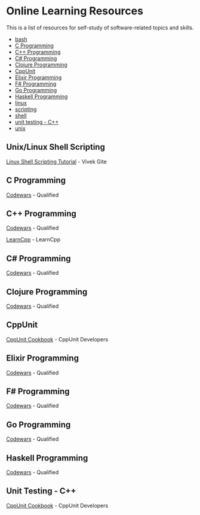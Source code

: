 # Online Learning Resources 

This is a list of resources for self-study of software-related topics and skills. 

- [bash](#unix-linux-shell-scripting)
- [C Programming](#c-programming)
- [C++ Programming](#c-programming-1)
- [C# Programming](#c-programming-2)
- [Clojure Programming](#clojure-programming)
- [CppUnit](#cpp-unit)
- [Elixir Programming](#elixir-programming)
- [F# Programming](#f-programming)
- [Go Programming](#go-programming)
- [Haskell Programming](#haskell-programming)
- [linux](#unix-linux-shell-scripting)
- [scripting](#unix-linux-shell-scripting)
- [shell](#unix-linux-shell-scripting)
- [unit testing - C++](#unit-testing-c)
- [unix](#unix-linux-shell-scripting)

## Unix/Linux Shell Scripting 

[Linux Shell Scripting Tutorial](https://bash.cyberciti.biz/guide/Main_Page) - Vivek Gite

## C Programming

[Codewars](https://www.codewars.com/) - Qualified 

## C++ Programming 

[Codewars](https://www.codewars.com/) - Qualified 

[LearnCpp](https://www.learncpp.com/) - LearnCpp 

## C# Programming 

[Codewars](https://www.codewars.com/) - Qualified 

## Clojure Programming 

[Codewars](https://www.codewars.com/) - Qualified 

## CppUnit 

[CppUnit Cookbook](http://cppunit.sourceforge.net/doc/cvs/cppunit_cookbook.html) - CppUnit Developers

## Elixir Programming 

[Codewars](https://www.codewars.com/) - Qualified 

## F# Programming 

[Codewars](https://www.codewars.com/) - Qualified 

## Go Programming 

[Codewars](https://www.codewars.com/) - Qualified 

## Haskell Programming 

[Codewars](https://www.codewars.com/) - Qualified 


## Unit Testing - C++ 

[CppUnit Cookbook](http://cppunit.sourceforge.net/doc/cvs/cppunit_cookbook.html) - CppUnit Developers
